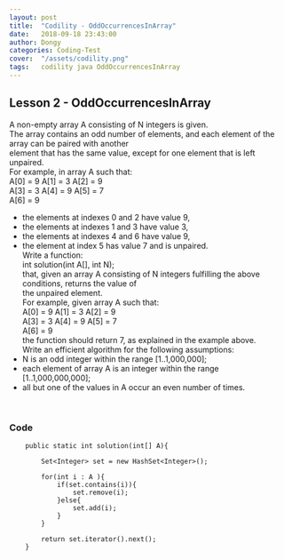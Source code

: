 ```yaml
---
layout: post
title:  "Codility - OddOccurrencesInArray"
date:   2018-09-18 23:43:00
author: Dongy
categories: Coding-Test
cover:  "/assets/codility.png"
tags:	codility java OddOccurrencesInArray
---
```


## Lesson 2 - OddOccurrencesInArray

A non-empty array A consisting of N integers is given. <br>
The array contains an odd number of elements, and each element of the array can be paired with another<br> element that has the same value, except for one element that is left unpaired.<br>
For example, in array A such that:<br>
  A[0] = 9  A[1] = 3  A[2] = 9<br>
  A[3] = 3  A[4] = 9  A[5] = 7<br>
  A[6] = 9<br>
* the elements at indexes 0 and 2 have value 9,<br>
* the elements at indexes 1 and 3 have value 3,<br>
* the elements at indexes 4 and 6 have value 9,<br>
* the element at index 5 has value 7 and is unpaired.<br>
Write a function:<br>
int solution(int A[], int N);<br>
that, given an array A consisting of N integers fulfilling the above conditions, returns the value of<br> the unpaired element.<br>
For example, given array A such that:<br>
  A[0] = 9  A[1] = 3  A[2] = 9<br>
  A[3] = 3  A[4] = 9  A[5] = 7<br>
  A[6] = 9<br>
the function should return 7, as explained in the example above.<br>
Write an efficient algorithm for the following assumptions:<br>
* N is an odd integer within the range [1..1,000,000];<br>
* each element of array A is an integer within the range [1..1,000,000,000];<br>
* all but one of the values in A occur an even number of times.<br>
<br>

### Code

```
	public static int solution(int[] A){
		
		Set<Integer> set = new HashSet<Integer>();
		
		for(int i : A ){
			if(set.contains(i)){
				set.remove(i);
			}else{
				set.add(i);
			}
		}
		
		return set.iterator().next();
	}
```
<br>
